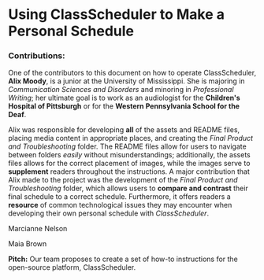 # Using ClassScheduler to Make a Personal Schedule

### **Contributions:** 

One of the contributors to this document on how to operate ClassScheduler, **Alix Moody**, is a junior at the University of Mississippi. She is majoring in _Communication Sciences and Disorders_ and minoring in _Professional Writing_; her ultimate goal is to work as an audiologist for the **Children's Hospital of Pittsburgh** or for the **Western Pennsylvania School for the Deaf**. 

Alix was responsible for developing **all** of the assets and README files, placing media content in appropriate places, and creating the _Final Product and Troubleshooting_ folder. The README files allow for users to navigate between folders _easily_ without misunderstandings; additionally, the assets files allows for the correct placement of images, while the images serve to **supplement** readers throughout the instructions. A major contribution that Alix made to the project was the development of the _Final Product and Troubleshooting_ folder, which allows users to **compare and contrast** their final schedule to a correct schedule. Furthermore, it offers readers a **resource** of common technological issues they may encounter when developing their own personal schedule with _ClassScheduler_. 

Marcianne Nelson

Maia Brown

**Pitch:** Our team proposes to create a set of how-to instructions for the open-source platform, ClassScheduler. 

